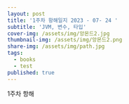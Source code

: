 ```yaml
---
layout: post
title: '1주차 항해일지 2023 - 07- 24 '
subtitle: 'JVM, 변수, 타입'
cover-img: /assets/img/앙몬드2.jpg
thumbnail-img: /assets/img/앙몬드2.png
share-img: /assets/img/path.jpg
tags:
  - books
  - test
published: true
---
```


1주차 항해
